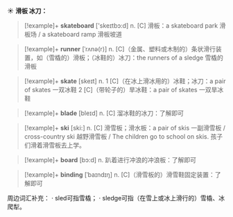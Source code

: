 ☀ <span class="category">**滑板 冰刀：**</span>
>[!example]+ <span class="vocabulary">**skateboard**</span> ['skeɪtbɔ:d] 
> <span class="definition">n. [C] 滑板：</span>a skateboard park 滑板场 / a skateboard ramp 滑板坡道
           
>[!example]+ <span class="vocabulary">**runner**</span> [ˈrʌnə(r)]
> <span class="definition">n. [C]（金属、塑料或木制的）条状滑行装置，如（雪橇的）滑板；（冰鞋的）冰刀：</span>the runners of a sledge 雪橇的滑板

>[!example]+ <span class="vocabulary">**skate**</span> [skeɪt] 
> <span class="definition">n. 1 [C]（在冰上滑冰用的）冰鞋；冰刀：</span>a pair of skates 一双冰鞋 <span class="definition"> <span class="definition">2 [C]（带轮子的）旱冰鞋：</span>a pair of skates 一双旱冰鞋
           
>[!example]+ <span class="vocabulary">**blade**</span> [bleɪd]
> <span class="definition">n. [C] 溜冰鞋的冰刀：</span>了解即可

>[!example]+ <span class="vocabulary">**ski**</span> [ski:] 
> <span class="definition">n. [C] 滑雪板；滑水板：</span>a pair of skis 一副滑雪板 / cross-country ski 越野滑雪板 / The children go to school on skis. 孩子们滑着滑雪板去上学。

>[!example]+ <span class="vocabulary">**board**</span> [bɔ:d] 
> <span class="definition">n. 趴着进行冲浪的冲浪板：</span>了解即可
           
>[!example]+ <span class="vocabulary">**binding**</span> [ˈbaɪndɪŋ]
> <span class="definition">n. [C]（滑雪板的）滑雪鞋固定装置：</span>了解即可

周边词汇补充：
· sled可指雪橇；
· sledge可指（在雪上或冰上滑行的）雪橇、冰爬犁。
